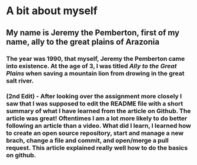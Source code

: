 # A bit about myself

## My name is Jeremy the Pemberton, first of my name, ally to the great plains of Arazonia

### The year was 1990, that myself, **Jeremy the Pemberton** came into existence. At the age of 3, I was titled *Ally to the Great Plains* when saving a mountain lion from drowing in the great salt river.

### (2nd Edit) - After looking over the assignment more closely I saw that I was supposed to edit the README file with a short summary of what I have learned from the article on Github. The article was great! Oftentimes I am a lot more likely to do better following an article than a video. What did I learn, I learned how to create an open source repository, start and manage a new brach, change a file and commit, and open/merge a pull request. This article explained really well how to do the basics on github.
